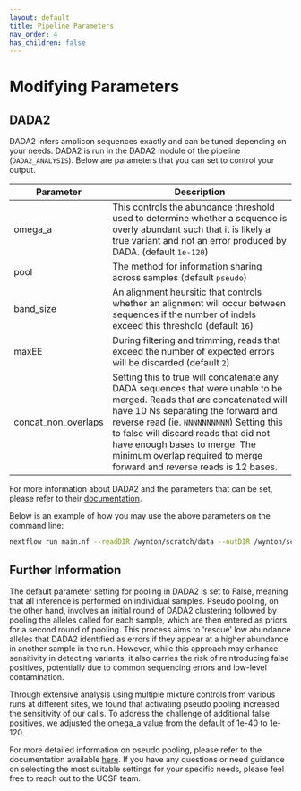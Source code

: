 ```yaml
---
layout: default
title: Pipeline Parameters
nav_order: 4
has_children: false
---
```


# Modifying Parameters

## DADA2

DADA2 infers amplicon sequences exactly and can be tuned depending on your needs. DADA2 is run in the DADA2 module of the pipeline (`DADA2_ANALYSIS`). Below are parameters that you can set to control your output. 

|Parameter|Description|
|---|---|
|omega_a|This controls the abundance threshold used to determine whether a sequence is overly abundant such that it is likely a true variant and not an error produced by DADA. (default `1e-120`)|
|pool|The method for information sharing across samples (default `pseudo`)|
|band_size|An alignment heursitic that controls whether an alignment will occur between sequences if the number of indels exceed this threshold (default `16`)|
|maxEE|During filtering and trimming, reads that exceed the number of expected errors will be discarded (default `2`)|
|concat_non_overlaps|Setting this to true will concatenate any DADA sequences that were unable to be merged. Reads that are concatenated will have 10 Ns separating the forward and reverse read (ie. `NNNNNNNNNN`) Setting this to false will discard reads that did not have enough bases to merge. The minimum overlap required to merge forward and reverse reads is 12 bases.|

For more information about DADA2 and the parameters that can be set, please refer to their [documentation](https://www.bioconductor.org/packages/release/bioc/manuals/dada2/man/dada2.pdf). 

Below is an example of how you may use the above parameters on the command line:

```bash
nextflow run main.nf --readDIR /wynton/scratch/data --outDIR /wynton/scratch/results -profile sge,apptainer --target v4 -config conf/custom.config --omega_a 1e-120 --band_size 16 --pool pseudo
```

## Further Information

The default parameter setting for pooling in DADA2 is set to False, meaning that all inference is performed on individual samples. Pseudo pooling, on the other hand, involves an initial round of DADA2 clustering followed by pooling the alleles called for each sample, which are then entered as priors for a second round of pooling. This process aims to 'rescue' low abundance alleles that DADA2 identified as errors if they appear at a higher abundance in another sample in the run. However, while this approach may enhance sensitivity in detecting variants, it also carries the risk of reintroducing false positives, potentially due to common sequencing errors and low-level contamination.

Through extensive analysis using multiple mixture controls from various runs at different sites, we found that activating pseudo pooling increased the sensitivity of our calls. To address the challenge of additional false positives, we adjusted the omega_a value from the default of 1e-40 to 1e-120.

For more detailed information on pseudo pooling, please refer to the documentation available [here](https://benjjneb.github.io/dada2/pseudo.html). If you have any questions or need guidance on selecting the most suitable settings for your specific needs, please feel free to reach out to the UCSF team.






